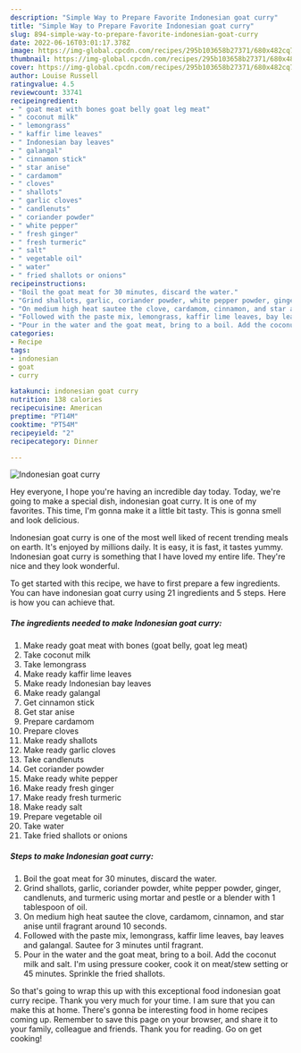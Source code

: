 ```yaml
---
description: "Simple Way to Prepare Favorite Indonesian goat curry"
title: "Simple Way to Prepare Favorite Indonesian goat curry"
slug: 894-simple-way-to-prepare-favorite-indonesian-goat-curry
date: 2022-06-16T03:01:17.378Z
image: https://img-global.cpcdn.com/recipes/295b103658b27371/680x482cq70/indonesian-goat-curry-recipe-main-photo.jpg
thumbnail: https://img-global.cpcdn.com/recipes/295b103658b27371/680x482cq70/indonesian-goat-curry-recipe-main-photo.jpg
cover: https://img-global.cpcdn.com/recipes/295b103658b27371/680x482cq70/indonesian-goat-curry-recipe-main-photo.jpg
author: Louise Russell
ratingvalue: 4.5
reviewcount: 33741
recipeingredient:
- " goat meat with bones goat belly goat leg meat"
- " coconut milk"
- " lemongrass"
- " kaffir lime leaves"
- " Indonesian bay leaves"
- " galangal"
- " cinnamon stick"
- " star anise"
- " cardamom"
- " cloves"
- " shallots"
- " garlic cloves"
- " candlenuts"
- " coriander powder"
- " white pepper"
- " fresh ginger"
- " fresh turmeric"
- " salt"
- " vegetable oil"
- " water"
- " fried shallots or onions"
recipeinstructions:
- "Boil the goat meat for 30 minutes, discard the water."
- "Grind shallots, garlic, coriander powder, white pepper powder, ginger, candlenuts, and turmeric using mortar and pestle or a blender with 1 tablespoon of oil."
- "On medium high heat sautee the clove, cardamom, cinnamon, and star anise until fragrant around 10 seconds."
- "Followed with the paste mix, lemongrass, kaffir lime leaves, bay leaves and galangal. Sautee for 3 minutes until fragrant."
- "Pour in the water and the goat meat, bring to a boil. Add the coconut milk and salt. I&#39;m using pressure cooker, cook it on meat/stew setting or 45 minutes. Sprinkle the fried shallots."
categories:
- Recipe
tags:
- indonesian
- goat
- curry

katakunci: indonesian goat curry 
nutrition: 138 calories
recipecuisine: American
preptime: "PT14M"
cooktime: "PT54M"
recipeyield: "2"
recipecategory: Dinner

---
```



![Indonesian goat curry](https://img-global.cpcdn.com/recipes/295b103658b27371/680x482cq70/indonesian-goat-curry-recipe-main-photo.jpg)

Hey everyone, I hope you're having an incredible day today. Today, we're going to make a special dish, indonesian goat curry. It is one of my favorites. This time, I'm gonna make it a little bit tasty. This is gonna smell and look delicious.



Indonesian goat curry is one of the most well liked of recent trending meals on earth. It's enjoyed by millions daily. It is easy, it is fast, it tastes yummy. Indonesian goat curry is something that I have loved my entire life. They're nice and they look wonderful.


To get started with this recipe, we have to first prepare a few ingredients. You can have indonesian goat curry using 21 ingredients and 5 steps. Here is how you can achieve that.

<!--inarticleads1-->

##### The ingredients needed to make Indonesian goat curry:

1. Make ready  goat meat with bones (goat belly, goat leg meat)
1. Take  coconut milk
1. Take  lemongrass
1. Make ready  kaffir lime leaves
1. Make ready  Indonesian bay leaves
1. Make ready  galangal
1. Get  cinnamon stick
1. Get  star anise
1. Prepare  cardamom
1. Prepare  cloves
1. Make ready  shallots
1. Make ready  garlic cloves
1. Take  candlenuts
1. Get  coriander powder
1. Make ready  white pepper
1. Make ready  fresh ginger
1. Make ready  fresh turmeric
1. Make ready  salt
1. Prepare  vegetable oil
1. Take  water
1. Take  fried shallots or onions




<!--inarticleads2-->

##### Steps to make Indonesian goat curry:

1. Boil the goat meat for 30 minutes, discard the water.
1. Grind shallots, garlic, coriander powder, white pepper powder, ginger, candlenuts, and turmeric using mortar and pestle or a blender with 1 tablespoon of oil.
1. On medium high heat sautee the clove, cardamom, cinnamon, and star anise until fragrant around 10 seconds.
1. Followed with the paste mix, lemongrass, kaffir lime leaves, bay leaves and galangal. Sautee for 3 minutes until fragrant.
1. Pour in the water and the goat meat, bring to a boil. Add the coconut milk and salt. I&#39;m using pressure cooker, cook it on meat/stew setting or 45 minutes. Sprinkle the fried shallots.




So that's going to wrap this up with this exceptional food indonesian goat curry recipe. Thank you very much for your time. I am sure that you can make this at home. There's gonna be interesting food in home recipes coming up. Remember to save this page on your browser, and share it to your family, colleague and friends. Thank you for reading. Go on get cooking!
